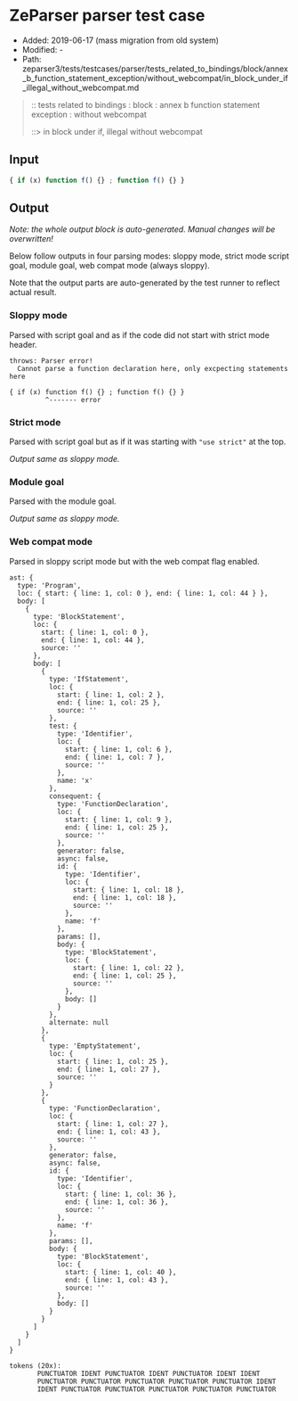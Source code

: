 # ZeParser parser test case

- Added: 2019-06-17 (mass migration from old system)
- Modified: -
- Path: zeparser3/tests/testcases/parser/tests_related_to_bindings/block/annex_b_function_statement_exception/without_webcompat/in_block_under_if_illegal_without_webcompat.md

> :: tests related to bindings : block : annex b function statement exception : without webcompat
>
> ::> in block under if, illegal without webcompat

## Input

`````js
{ if (x) function f() {} ; function f() {} }
`````

## Output

_Note: the whole output block is auto-generated. Manual changes will be overwritten!_

Below follow outputs in four parsing modes: sloppy mode, strict mode script goal, module goal, web compat mode (always sloppy).

Note that the output parts are auto-generated by the test runner to reflect actual result.

### Sloppy mode

Parsed with script goal and as if the code did not start with strict mode header.

`````
throws: Parser error!
  Cannot parse a function declaration here, only excpecting statements here

{ if (x) function f() {} ; function f() {} }
         ^------- error
`````

### Strict mode

Parsed with script goal but as if it was starting with `"use strict"` at the top.

_Output same as sloppy mode._

### Module goal

Parsed with the module goal.

_Output same as sloppy mode._

### Web compat mode

Parsed in sloppy script mode but with the web compat flag enabled.

`````
ast: {
  type: 'Program',
  loc: { start: { line: 1, col: 0 }, end: { line: 1, col: 44 } },
  body: [
    {
      type: 'BlockStatement',
      loc: {
        start: { line: 1, col: 0 },
        end: { line: 1, col: 44 },
        source: ''
      },
      body: [
        {
          type: 'IfStatement',
          loc: {
            start: { line: 1, col: 2 },
            end: { line: 1, col: 25 },
            source: ''
          },
          test: {
            type: 'Identifier',
            loc: {
              start: { line: 1, col: 6 },
              end: { line: 1, col: 7 },
              source: ''
            },
            name: 'x'
          },
          consequent: {
            type: 'FunctionDeclaration',
            loc: {
              start: { line: 1, col: 9 },
              end: { line: 1, col: 25 },
              source: ''
            },
            generator: false,
            async: false,
            id: {
              type: 'Identifier',
              loc: {
                start: { line: 1, col: 18 },
                end: { line: 1, col: 18 },
                source: ''
              },
              name: 'f'
            },
            params: [],
            body: {
              type: 'BlockStatement',
              loc: {
                start: { line: 1, col: 22 },
                end: { line: 1, col: 25 },
                source: ''
              },
              body: []
            }
          },
          alternate: null
        },
        {
          type: 'EmptyStatement',
          loc: {
            start: { line: 1, col: 25 },
            end: { line: 1, col: 27 },
            source: ''
          }
        },
        {
          type: 'FunctionDeclaration',
          loc: {
            start: { line: 1, col: 27 },
            end: { line: 1, col: 43 },
            source: ''
          },
          generator: false,
          async: false,
          id: {
            type: 'Identifier',
            loc: {
              start: { line: 1, col: 36 },
              end: { line: 1, col: 36 },
              source: ''
            },
            name: 'f'
          },
          params: [],
          body: {
            type: 'BlockStatement',
            loc: {
              start: { line: 1, col: 40 },
              end: { line: 1, col: 43 },
              source: ''
            },
            body: []
          }
        }
      ]
    }
  ]
}

tokens (20x):
       PUNCTUATOR IDENT PUNCTUATOR IDENT PUNCTUATOR IDENT IDENT
       PUNCTUATOR PUNCTUATOR PUNCTUATOR PUNCTUATOR PUNCTUATOR IDENT
       IDENT PUNCTUATOR PUNCTUATOR PUNCTUATOR PUNCTUATOR PUNCTUATOR
`````

